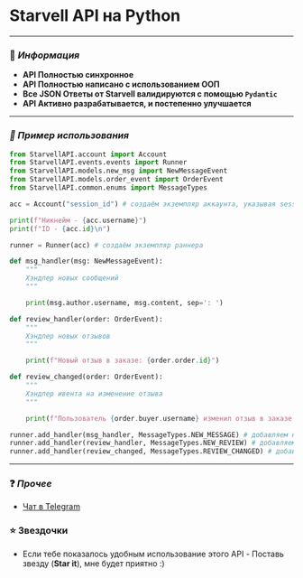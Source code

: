 # Starvell API на Python

---
### 📕 _Информация_
* __API Полностью синхронное__
* __API Полностью написано с использованием ООП__
* __Все JSON Ответы от Starvell валидируются с помощью `Pydantic`__
* __API Активно разрабатывается, и постепенно улучшается__
---
### _🤖 Пример использования_
```python
from StarvellAPI.account import Account
from StarvellAPI.events.events import Runner
from StarvellAPI.models.new_msg import NewMessageEvent
from StarvellAPI.models.order_event import OrderEvent
from StarvellAPI.common.enums import MessageTypes

acc = Account("session_id") # создаём экземпляр аккаунта, указывая session_id полученный со starvell.com

print(f"Никнейм - {acc.username}")
print(f"ID - {acc.id}\n")

runner = Runner(acc) # создаём экземпляр раннера

def msg_handler(msg: NewMessageEvent):
    """
    Хэндлер новых сообщений
    """

    print(msg.author.username, msg.content, sep=': ')

def review_handler(order: OrderEvent):
    """
    Хэндлер новых отзывов
    """

    print(f"Новый отзыв в заказе: {order.order.id}")

def review_changed(order: OrderEvent):
    """
    Хэндлер ивента на изменение отзыва
    """

    print(f"Пользователь {order.buyer.username} изменил отзыв в заказе {order.order.id}")

runner.add_handler(msg_handler, MessageTypes.NEW_MESSAGE) # добавляем наш хэндлер новых сообщений
runner.add_handler(review_handler, MessageTypes.NEW_REVIEW) # добавляем наш хэндлер новых отзывов
runner.add_handler(review_changed, MessageTypes.REVIEW_CHANGED) # добавляем наш хэндлер на ивент изменения отзыва
```
___
### ❓ _Прочее_
* [Чат в Telegram](https://t.me/starvell_api)

### ⭐ Звездочки
* Если тебе показалось удобным использование этого API - Поставь звезду (__Star it__), мне будет приятно :)
